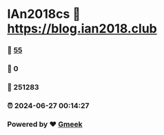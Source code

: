# IAn2018cs :link: https://blog.ian2018.club 
### :page_facing_up: [55](https://blog.ian2018.club/tag.html) 
### :speech_balloon: 0 
### :hibiscus: 251283 
### :alarm_clock: 2024-06-27 00:14:27 
### Powered by :heart: [Gmeek](https://github.com/Meekdai/Gmeek)
